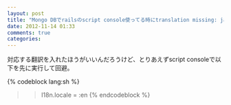 ```yaml
---
layout: post
title: "Mongo DBでrailsのscript console使ってる時にtranslation missing: ja.mongoid.inspection.criteriaになる"
date: 2012-11-14 01:33
comments: true
categories:
---
```


対応する翻訳を入れたほうがいいんだろうけど、とりあえずscript consoleで以下を先に実行して回避。

{% codeblock lang:sh %}
>> I18n.locale = :en
{% endcodeblock %}
